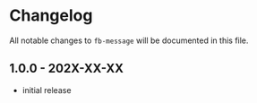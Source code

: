 # Changelog

All notable changes to `fb-message` will be documented in this file.

## 1.0.0 - 202X-XX-XX

- initial release
